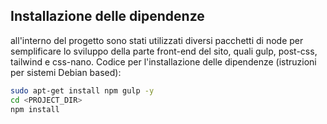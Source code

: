 ## Installazione delle dipendenze
all'interno del progetto sono stati utilizzati diversi pacchetti di node per semplificare lo sviluppo della
parte front-end del sito, quali gulp, post-css, tailwind e css-nano. Codice per l'installazione delle
dipendenze (istruzioni per sistemi Debian based):
```bash
sudo apt-get install npm gulp -y
cd <PROJECT_DIR>
npm install
```
